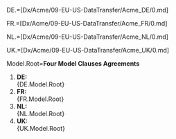 DE.=[Dx/Acme/09-EU-US-DataTransfer/Acme_DE/0.md]

FR.=[Dx/Acme/09-EU-US-DataTransfer/Acme_FR/0.md]

NL.=[Dx/Acme/09-EU-US-DataTransfer/Acme_NL/0.md]

UK.=[Dx/Acme/09-EU-US-DataTransfer/Acme_UK/0.md]

Model.Root=<b>Four Model Clauses Agreements</b><ol><li><b>DE:</b><br>{DE.Model.Root}</li><li><b>FR:</b><br>{FR.Model.Root}</li><li><b>NL:</b><br>{NL.Model.Root}</li><li><b>UK:</b><br>{UK.Model.Root}</li></ol>